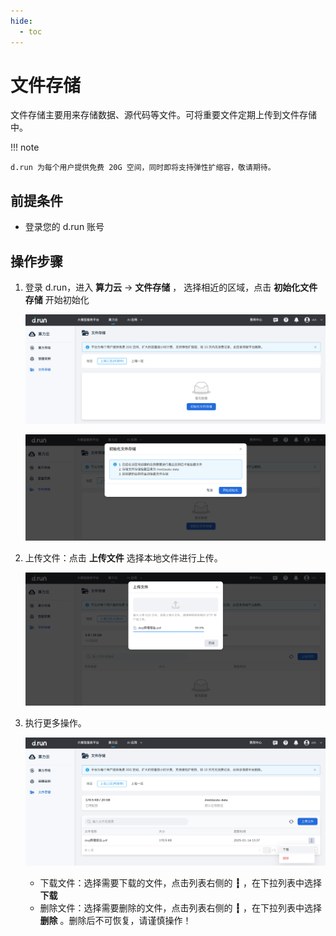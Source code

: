```yaml
---
hide:
  - toc
---
```


# 文件存储

文件存储主要用来存储数据、源代码等文件。可将重要文件定期上传到文件存储中。
  
!!! note

    d.run 为每个用户提供免费 20G 空间，同时即将支持弹性扩缩容，敬请期待。

## 前提条件

- 登录您的 d.run 账号

## 操作步骤

1. 登录 d.run，进入 **算力云** -> **文件存储** ， 选择相近的区域，点击 **初始化文件存储** 开始初始化
  
    ![初始化文件存储1](images/startstorge1.png)

    ![初始化文件存储2](images/startstorage2.png)

2. 上传文件：点击 **上传文件** 选择本地文件进行上传。
  
    ![上传文件](images/uploadfile1.png)

3. 执行更多操作。

    ![下载文件](./images/downloadfile.png)

    - 下载文件：选择需要下载的文件，点击列表右侧的 **┇** ，在下拉列表中选择 **下载**
    - 删除文件：选择需要删除的文件，点击列表右侧的 **┇** ，在下拉列表中选择 **删除** 。删除后不可恢复，请谨慎操作！
